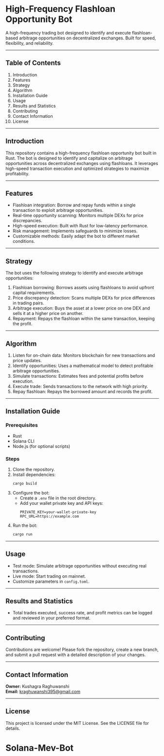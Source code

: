 # High-Frequency Flashloan Opportunity Bot

A high-frequency trading bot designed to identify and execute flashloan-based arbitrage opportunities on decentralized exchanges. Built for speed, flexibility, and reliability.

---

## Table of Contents
1. Introduction
2. Features
3. Strategy
4. Algorithm
5. Installation Guide
6. Usage
7. Results and Statistics
8. Contributing
9. Contact Information
10. License

---

## Introduction
This repository contains a high-frequency flashloan opportunity bot built in Rust. The bot is designed to identify and capitalize on arbitrage opportunities across decentralized exchanges using flashloans. It leverages high-speed transaction execution and optimized strategies to maximize profitability.

---

## Features
- Flashloan integration: Borrow and repay funds within a single transaction to exploit arbitrage opportunities.
- Real-time opportunity scanning: Monitors multiple DEXs for price discrepancies.
- High-speed execution: Built with Rust for low-latency performance.
- Risk management: Implements safeguards to minimize losses.
- Customizable methods: Easily adapt the bot to different market conditions.

---

## Strategy
The bot uses the following strategy to identify and execute arbitrage opportunities:
1. Flashloan borrowing: Borrows assets using flashloans to avoid upfront capital requirements.
2. Price discrepancy detection: Scans multiple DEXs for price differences in trading pairs.
3. Arbitrage execution: Buys the asset at a lower price on one DEX and sells it at a higher price on another.
4. Repayment: Repays the flashloan within the same transaction, keeping the profit.

---

## Algorithm
1. Listen for on-chain data: Monitors blockchain for new transactions and price updates.
2. Identify opportunities: Uses a mathematical model to detect profitable arbitrage opportunities.
3. Simulate transactions: Estimates fees and potential profits before execution.
4. Execute trade: Sends transactions to the network with high priority.
5. Repay flashloan: Repays the borrowed amount and records the profit.

---

## Installation Guide
### Prerequisites
- Rust
- Solana CLI
- Node.js (for optional scripts)

### Steps
1. Clone the repository.
2. Install dependencies:
   ```bash
   cargo build
   ```
3. Configure the bot:
   - Create a `.env` file in the root directory.
   - Add your wallet private key and API keys:
     ```
     PRIVATE_KEY=your-wallet-private-key
     RPC_URL=https://example.com
     ```
4. Run the bot:
   ```bash
   cargo run
   ```

---

## Usage
- Test mode: Simulate arbitrage opportunities without executing real transactions.
- Live mode: Start trading on mainnet.
- Customize parameters in `config.toml`.

---

## Results and Statistics
- Total trades executed, success rate, and profit metrics can be logged and reviewed in your preferred format.

---

## Contributing
Contributions are welcome! Please fork the repository, create a new branch, and submit a pull request with a detailed description of your changes.

---

## Contact Information
**Owner:** Kushagra Raghuwanshi  
**Email:** kraghuwanshi395@gmail.com

---

## License
This project is licensed under the MIT License. See the LICENSE file for details.
# Solana-Mev-Bot

